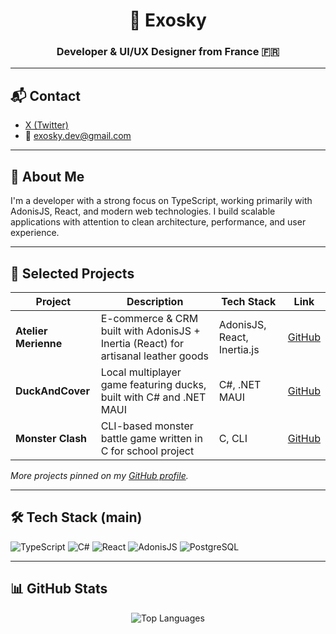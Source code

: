 <h1 align="center">🚀 Exosky</h1>
<h3 align="center">Developer & UI/UX Designer from France 🇫🇷</h3>

---

## 📬 Contact

- [X (Twitter)](https://x.com/exosky12_)
- 📧 [exosky.dev@gmail.com](mailto:exosky.dev@gmail.com)

---

## 💼 About Me

I'm a developer with a strong focus on TypeScript, working primarily with AdonisJS, React, and modern web technologies. I build scalable applications with attention to clean architecture, performance, and user experience.

---

## 🚀 Selected Projects

| Project          | Description                                                          | Tech Stack               | Link                                                      |
|------------------|----------------------------------------------------------------------|--------------------------|-----------------------------------------------------------|
| **Atelier Merienne** | E-commerce & CRM built with AdonisJS + Inertia (React) for artisanal leather goods | AdonisJS, React, Inertia.js | [GitHub](https://github.com/exosky12/ateliermerienne)    |
| **DuckAndCover**     | Local multiplayer game featuring ducks, built with C# and .NET MAUI | C#, .NET MAUI            | [GitHub](https://github.com/exosky12/DuckAndCover)        |
| **Monster Clash**    | CLI-based monster battle game written in C for school project       | C, CLI                   | [GitHub](https://github.com/exosky12/Monster-Clash)       |

*More projects pinned on my [GitHub profile](https://github.com/exosky12?tab=repositories&pinned=true).*

---

## 🛠️ Tech Stack (main)

![TypeScript](https://img.shields.io/badge/TypeScript-%23007ACC.svg?style=for-the-badge&logo=typescript&logoColor=white)
![C#](https://img.shields.io/badge/C%23-239120.svg?style=for-the-badge&logo=c-sharp&logoColor=white)
![React](https://img.shields.io/badge/React-%2320232a.svg?style=for-the-badge&logo=react&logoColor=%2361DAFB)
![AdonisJS](https://img.shields.io/badge/AdonisJS-220052?style=for-the-badge&logo=adonisjs&logoColor=white)
![PostgreSQL](https://img.shields.io/badge/PostgreSQL-%23316192.svg?style=for-the-badge&logo=postgresql&logoColor=white)

---

## 📊 GitHub Stats

<p align="center">
  <img src="https://github-readme-stats.vercel.app/api/top-langs/?username=exosky12&theme=dark&hide_border=false&layout=compact" alt="Top Languages" />
</p>
